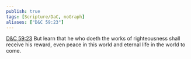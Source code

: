 ```yaml
---
publish: true
tags: [Scripture/DaC, noGraph]
aliases: ["D&C 59:23"]
---
```

[D&C 59:23](https://churchofjesuschrist.org/study/scriptures/dc-testament/dc/59?lang=eng&id=p23#p23) But learn that he who doeth the works of righteousness shall receive his reward, even peace in this world and eternal life in the world to come.
